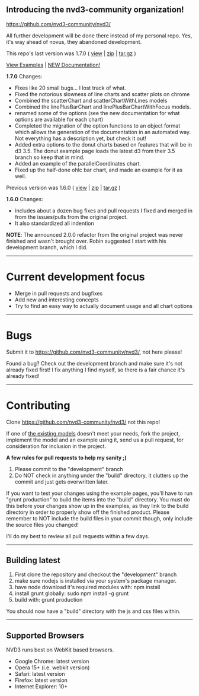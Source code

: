 ## Introducing the nvd3-community organization! 

https://github.com/nvd3-community/nvd3/

All further development will be done there instead of my personal repo.  Yes, it's way ahead of novus, they abandoned development.  

This repo's last version was 1.7.0 ( [view](https://github.com/liquidpele/nvd3/tree/1.7.0/build) | [zip](https://github.com/liquidpele/nvd3/zipball/1.7.0) | [tar.gz](https://github.com/liquidpele/nvd3/tarball/1.7.0) )

[View Examples](http://liquidpele.github.io/nvd3/) | [NEW Documentation!](http://liquidpele.github.io/nvd3/examples/documentation.html)

**1.7.0** Changes:

* Fixes like 20 small bugs... I lost track of what.
* Fixed the notorious slowness of line charts and scatter plots on chrome
* Combined the scatterChart and scatterChartWithLines models
* Combined the linePlusBarChart and linePlusBarChartWithFocus models.
* renamed some of the options (see the new documentation for what options are available for each chart)
* Completed the migration of the option functions to an object format which allows the generation of
the documentation in an automated way.  Not everything has a description yet, but check it out!
* Added extra options to the donut charts based on features that will be in d3 3.5.  The donut example page
loads the latest d3 from their 3.5 branch so keep that in mind.
* Added an example of the parallelCoordinates chart.
* Fixed up the half-done ohlc bar chart, and made an example for it as well.

Previous version was 1.6.0 ( [view](https://github.com/liquidpele/nvd3/tree/1.6.0/build) | [zip](https://github.com/liquidpele/nvd3/zipball/1.6.0) | [tar.gz](https://github.com/liquidpele/nvd3/tarball/1.6.0) )

**1.6.0** Changes:

* includes about a dozen bug fixes and pull requests I fixed and merged in
from the issues/pulls from the original project.
* It also standardized all indention

**NOTE**: The announced 2.0.0 refactor from the original project was never finished and wasn't brought over.
Robin suggested I start with his development branch, which I did.

---

# Current development focus

- Merge in pull requests and bugfixes
- Add new and interesting concepts
- Try to find an easy way to actually document usage and all chart options

---

# Bugs

Submit it to https://github.com/nvd3-community/nvd3/, not here please! 

Found a bug?  Check out the development branch and make sure it's not already fixed first!
I fix anything I find myself, so there is a fair chance it's already fixed! 

---

# Contributing

Clone https://github.com/nvd3-community/nvd3/ not this repo!  

If one of [the existing models](https://github.com/nvd3-community/nvd3/tree/development/src/models)
doesn't meet your needs, fork the project, implement the model and an example using it,
send us a pull request, for consideration for inclusion in the project.

**A few rules for pull requests to help my sanity ;)**

1. Please commit to the "development" branch
2. Do NOT check in anything under the "build" directory, it clutters up the commit and just gets overwritten later.

If you want to test your changes using the example pages,
you'll have to run "grunt production" to build the items into the "build" directory.
You must do this before your changes show up in the examples, as they link to the build directory
in order to properly show off the finished product.
Please remember to NOT include the build files in your commit though,
only include the source files you changed!

I'll do my best to review all pull requests within a few days.

---

## Building latest

1. First clone the repository and checkout the "development" branch
2. make sure nodejs is installed via your system's package manager.
3. have node download it's required modules with:  npm install
4. install grunt globally:  sudo npm install -g grunt
5. build with:  grunt production

You should now have a "build" directory with the js and css files within.

---

## Supported Browsers
NVD3 runs best on WebKit based browsers.

* Google Chrome: latest version
* Opera 15+ (i.e. webkit version)
* Safari: latest version
* Firefox: latest version
* Internet Explorer: 10+
